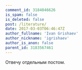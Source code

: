 ```yaml
---
comment_id: 3184046626
is_spam: false
is_deleted: false
post: /literature/
date: 2017-03-03T06:46:47Z
author_fullname: 'Ivan Grishaev'
author_nickname: 'igrishaev'
author_is_anon: false
parent_id: 3183567461
---
```


<p>Отвечу отдельным постом.</p>
